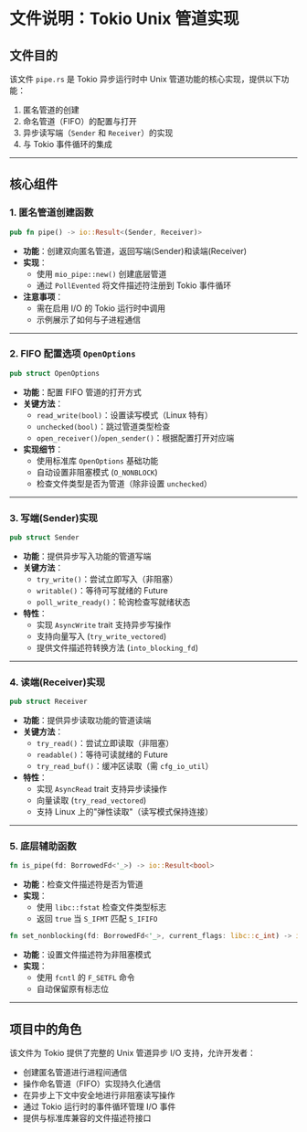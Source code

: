 # 文件说明：Tokio Unix 管道实现

## 文件目的
该文件 `pipe.rs` 是 Tokio 异步运行时中 Unix 管道功能的核心实现，提供以下功能：
1. 匿名管道的创建
2. 命名管道（FIFO）的配置与打开
3. 异步读写端（`Sender` 和 `Receiver`）的实现
4. 与 Tokio 事件循环的集成

---

## 核心组件

### 1. 匿名管道创建函数
```rust
pub fn pipe() -> io::Result<(Sender, Receiver)>
```
- **功能**：创建双向匿名管道，返回写端(Sender)和读端(Receiver)
- **实现**：
  - 使用 `mio_pipe::new()` 创建底层管道
  - 通过 `PollEvented` 将文件描述符注册到 Tokio 事件循环
- **注意事项**：
  - 需在启用 I/O 的 Tokio 运行时中调用
  - 示例展示了如何与子进程通信

---

### 2. FIFO 配置选项 `OpenOptions`
```rust
pub struct OpenOptions
```
- **功能**：配置 FIFO 管道的打开方式
- **关键方法**：
  - `read_write(bool)`：设置读写模式（Linux 特有）
  - `unchecked(bool)`：跳过管道类型检查
  - `open_receiver()`/`open_sender()`：根据配置打开对应端
- **实现细节**：
  - 使用标准库 `OpenOptions` 基础功能
  - 自动设置非阻塞模式 (`O_NONBLOCK`)
  - 检查文件类型是否为管道（除非设置 `unchecked`）

---

### 3. 写端(Sender)实现
```rust
pub struct Sender
```
- **功能**：提供异步写入功能的管道写端
- **关键方法**：
  - `try_write()`：尝试立即写入（非阻塞）
  - `writable()`：等待可写就绪的 Future
  - `poll_write_ready()`：轮询检查写就绪状态
- **特性**：
  - 实现 `AsyncWrite` trait 支持异步写操作
  - 支持向量写入 (`try_write_vectored`)
  - 提供文件描述符转换方法 (`into_blocking_fd`)

---

### 4. 读端(Receiver)实现
```rust
pub struct Receiver
```
- **功能**：提供异步读取功能的管道读端
- **关键方法**：
  - `try_read()`：尝试立即读取（非阻塞）
  - `readable()`：等待可读就绪的 Future
  - `try_read_buf()`：缓冲区读取（需 `cfg_io_util`）
- **特性**：
  - 实现 `AsyncRead` trait 支持异步读操作
  - 向量读取 (`try_read_vectored`)
  - 支持 Linux 上的"弹性读取"（读写模式保持连接）

---

### 5. 底层辅助函数
```rust
fn is_pipe(fd: BorrowedFd<'_>) -> io::Result<bool>
```
- **功能**：检查文件描述符是否为管道
- **实现**：
  - 使用 `libc::fstat` 检查文件类型标志
  - 返回 `true` 当 `S_IFMT` 匹配 `S_IFIFO`

```rust
fn set_nonblocking(fd: BorrowedFd<'_>, current_flags: libc::c_int) -> io::Result<()>
```
- **功能**：设置文件描述符为非阻塞模式
- **实现**：
  - 使用 `fcntl` 的 `F_SETFL` 命令
  - 自动保留原有标志位

---

## 项目中的角色
该文件为 Tokio 提供了完整的 Unix 管道异步 I/O 支持，允许开发者：
- 创建匿名管道进行进程间通信
- 操作命名管道（FIFO）实现持久化通信
- 在异步上下文中安全地进行非阻塞读写操作
- 通过 Tokio 运行时的事件循环管理 I/O 事件
- 提供与标准库兼容的文件描述符接口
